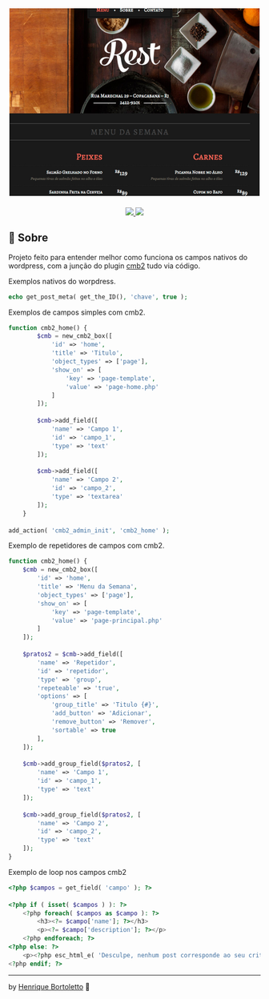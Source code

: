 <h2 align="center">
	<img alt="Bikcraft" src="./screenshot.png" width="500px" />
</h2>

<p align="center">
	<a href="mailto:bortolettohenrique@gmail.com" target="_blank">
		<img src="https://img.shields.io/badge/gmail-red?style=flat&logo=gmail&labelColor=white">
	</a>
	<a href="https://www.linkedin.com/in/henriquebortoletto/" target="_blank">
		<img src="https://img.shields.io/badge/linkedin-blue?style=flat&logo=linkedin&labelColor=blue">
	</a>
</p>

## :rocket: Sobre

Projeto feito para entender melhor como funciona os campos nativos do wordpress, com a junção do plugin [cmb2](https://github.com/CMB2/CMB2/wiki/Field-Types) tudo via código.

Exemplos nativos do worpdress.

```php
echo get_post_meta( get_the_ID(), 'chave', true );
```

Exemplos de campos simples com cmb2.

```php
function cmb2_home() {
		$cmb = new_cmb2_box([
			'id' => 'home',
			'title' => 'Titulo',
			'object_types' => ['page'],
			'show_on' => [
				'key' => 'page-template',
				'value' => 'page-home.php'
			]
		]);

		$cmb->add_field([
			'name' => 'Campo 1',
			'id' => 'campo_1',
			'type' => 'text'
		]);

		$cmb->add_field([
			'name' => 'Campo 2',
			'id' => 'campo_2',
			'type' => 'textarea'
		]);
	}

add_action( 'cmb2_admin_init', 'cmb2_home' );
```

Exemplo de repetidores de campos com cmb2.

```php
function cmb2_home() {
	$cmb = new_cmb2_box([
		'id' => 'home',
		'title' => 'Menu da Semana',
		'object_types' => ['page'],
		'show_on' => [
			'key' => 'page-template',
			'value' => 'page-principal.php'
		]
	]);

	$pratos2 = $cmb->add_field([
		'name' => 'Repetidor',
		'id' => 'repetidor',
		'type' => 'group',
		'repeteable' => 'true',
		'options' => [
			'group_title' => 'Titulo {#}',
			'add_button' => 'Adicionar',
			'remove_button' => 'Remover',
			'sortable' => true
		],
	]);

	$cmb->add_group_field($pratos2, [
		'name' => 'Campo 1',
		'id' => 'campo_1',
		'type' => 'text'
	]);

	$cmb->add_group_field($pratos2, [
		'name' => 'Campo 2',
		'id' => 'campo_2',
		'type' => 'text'
	]);
}
```

Exemplo de loop nos campos cmb2

```php
<?php $campos = get_field( 'campo' ); ?>

<?php if ( isset( $campos ) ): ?>
	<?php foreach( $campos as $campo ): ?>
		<h3><?= $campo['name']; ?></h3>
		<p><?= $campo['description']; ?></p>
	<?php endforeach; ?>
<?php else: ?>
	<p><?php esc_html_e( 'Desculpe, nenhum post corresponde ao seu critério' )?></p>
<?php endif; ?>
```

---

by [Henrique Bortoletto](https://github.com.br) :wave:
